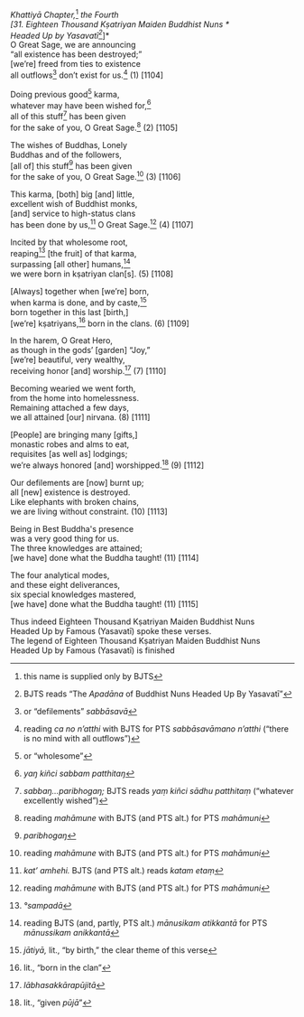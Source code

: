 *Khattiyā Chapter,*[^1] *the Fourth*  
*\[31. Eighteen Thousand Kṣatriyan Maiden Buddhist Nuns *  
*Headed Up by Yasavatī*[^2]*\]*  
O Great Sage, we are announcing  
“all existence has been destroyed;”  
\[we’re\] freed from ties to existence  
all outflows[^3] don’t exist for us.[^4] (1) \[1104\]

Doing previous good[^5] karma,  
whatever may have been wished for,[^6]  
all of this stuff[^7] has been given  
for the sake of you, O Great Sage.[^8] (2) \[1105\]

The wishes of Buddhas, Lonely  
Buddhas and of the followers,  
\[all of\] this stuff[^9] has been given  
for the sake of you, O Great Sage.[^10] (3) \[1106\]

This karma, \[both\] big \[and\] little,  
excellent wish of Buddhist monks,  
\[and\] service to high-status clans  
has been done by us,[^11] O Great Sage.[^12] (4) \[1107\]

Incited by that wholesome root,  
reaping[^13] \[the fruit\] of that karma,  
surpassing \[all other\] humans,[^14]  
we were born in kṣatriyan clan\[s\]. (5) \[1108\]

\[Always\] together when \[we’re\] born,  
when karma is done, and by caste,[^15]  
born together in this last \[birth,\]  
\[we’re\] kṣatriyans,[^16] born in the clans. (6) \[1109\]

In the harem, O Great Hero,  
as though in the gods’ \[garden\] “Joy,”  
\[we’re\] beautiful, very wealthy,  
receiving honor \[and\] worship.[^17] (7) \[1110\]

Becoming wearied we went forth,  
from the home into homelessness.  
Remaining attached a few days,  
we all attained \[our\] nirvana. (8) \[1111\]

\[People\] are bringing many \[gifts,\]  
monastic robes and alms to eat,  
requisites \[as well as\] lodgings;  
we’re always honored \[and\] worshipped.[^18] (9) \[1112\]

Our defilements are \[now\] burnt up;  
all \[new\] existence is destroyed.  
Like elephants with broken chains,  
we are living without constraint. (10) \[1113\]

Being in Best Buddha's presence  
was a very good thing for us.  
The three knowledges are attained;  
\[we have\] done what the Buddha taught! (11) \[1114\]

The four analytical modes,  
and these eight deliverances,  
six special knowledges mastered,  
\[we have\] done what the Buddha taught! (11) \[1115\]

Thus indeed Eighteen Thousand Kṣatriyan Maiden Buddhist Nuns  
Headed Up by Famous (Yasavatī) spoke these verses.  
The legend of Eighteen Thousand Kṣatriyan Maiden Buddhist Nuns  
Headed Up by Famous (Yasavatī) is finished

[^1]: this name is supplied only by BJTS

[^2]: BJTS reads “The *Apadāna* of Buddhist Nuns Headed Up By Yasavatī”

[^3]: or “defilements” *sabbāsavā*

[^4]: reading *ca no n’atthi* with BJTS for PTS *sabbāsavāmano n’atthi*
    (“there is no mind with all outflows”)

[^5]: or “wholesome”

[^6]: *yaŋ kiñci sabbam patthitaŋ*

[^7]: *sabbaŋ...paribhogaŋ;* BJTS reads *yaṃ kiñci sādhu patthitaṃ*
    (“whatever excellently wished”)

[^8]: reading *mahāmune* with BJTS (and PTS alt.) for PTS *mahāmuni*

[^9]: *paribhogaŋ*

[^10]: reading *mahāmune* with BJTS (and PTS alt.) for PTS *mahāmuni*

[^11]: *kat’ amhehi.* BJTS (and PTS alt.) reads *katam etaṃ*

[^12]: reading *mahāmune* with BJTS (and PTS alt.) for PTS *mahāmuni*

[^13]: *°sampadā*

[^14]: reading BJTS (and, partly, PTS alt.) *mānusikam atikkantā* for
    PTS *mānussikam anikkantā*

[^15]: *jātiyā,* lit., “by birth,” the clear theme of this verse

[^16]: lit., “born in the clan”

[^17]: *lābhasakkārapūjitā*

[^18]: lit., “given *pūjā*”
